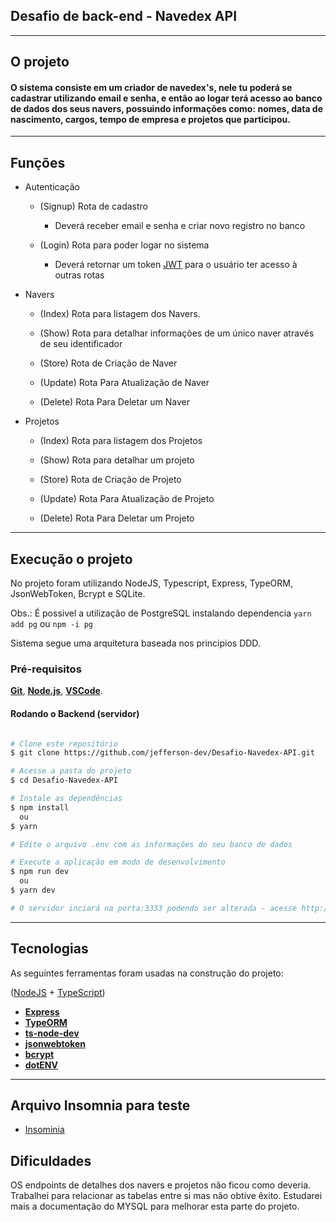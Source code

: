 ## Desafio de back-end - Navedex API 
---

## O projeto

#### O sistema consiste em um criador de navedex's, nele tu poderá se cadastrar utilizando email e senha, e então ao logar terá acesso ao banco de dados dos seus navers, possuindo informações como: nomes, data de nascimento, cargos, tempo de empresa e projetos que participou.
---

## Funções

  * Autenticação

      - (Signup) Rota de cadastro 
        - Deverá receber email e senha e criar novo registro no banco

      - (Login) Rota para poder logar no sistema
        - Deverá retornar um token [JWT](https://jwt.io/) para o usuário ter acesso à outras rotas

  * Navers

    - (Index) Rota para listagem dos Navers.

    - (Show) Rota para detalhar informações de um único naver através de seu identificador

    - (Store) Rota de Criação de Naver

    - (Update) Rota Para Atualização de Naver

    - (Delete) Rota Para Deletar um Naver

  * Projetos

    - (Index) Rota para listagem dos Projetos

    - (Show) Rota para detalhar um projeto

    - (Store) Rota de Criação de Projeto

    - (Update) Rota Para Atualização de Projeto

    - (Delete) Rota Para Deletar um Projeto
---

## Execução o projeto

No projeto foram utilizando NodeJS, Typescript, Express, TypeORM, JsonWebToken, Bcrypt e SQLite.

Obs.: É possivel a utilização de PostgreSQL instalando dependencia `yarn add pg` ou `npm -i pg`

Sistema segue uma arquitetura baseada nos principios DDD.

### Pré-requisitos

**[Git](https://git-scm.com)**, 
**[Node.js](https://nodejs.org/en/)**,
**[VSCode](https://code.visualstudio.com/)**.

#### Rodando o Backend (servidor)

```bash

# Clone este repositório
$ git clone https://github.com/jefferson-dev/Desafio-Navedex-API.git

# Acesse a pasta do projeto 
$ cd Desafio-Navedex-API

# Instale as dependências
$ npm install
  ou
$ yarn

# Edite o arquivo .env com as informações do seu banco de dados

# Execute a aplicação em modo de desenvolvimento
$ npm run dev
  ou
$ yarn dev

# O servidor inciará na porta:3333 podendo ser alterada - acesse http://localhost:3000

```

---

## Tecnologias

As seguintes ferramentas foram usadas na construção do projeto:
 
([NodeJS](https://nodejs.org/en/)  +  [TypeScript](https://www.typescriptlang.org/))

-   **[Express](https://expressjs.com/)**
-   **[TypeORM](https://typeorm.io/)**
-   **[ts-node-dev](https://www.npmjs.com/package/ts-node-dev)**
-   **[jsonwebtoken](https://www.npmjs.com/package/jsonwebtoken)**
-   **[bcrypt](https://www.npmjs.com/package/bcrypt)**
-   **[dotENV](https://www.npmjs.com/package/dotenv)**
---

## Arquivo Insomnia para teste
- [Insominia](./Insomnia_Navedex.json)

## Dificuldades 

OS endpoints de detalhes dos navers e projetos não ficou como deveria. Trabalhei para relacionar as tabelas entre si mas não obtive êxito. Estudarei mais a documentação do MYSQL para melhorar esta parte do projeto.
